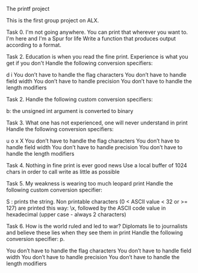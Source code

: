 The printf project

This is the first group project on ALX.

Task 0. I'm not going anywhere. You can print that wherever you want to. I'm here and I'm a Spur for life
Write a function that produces output according to a format.

Task 2. Education is when you read the fine print. Experience is what you get if you don't
Handle the following conversion specifiers:

d
i
You don’t have to handle the flag characters
You don’t have to handle field width
You don’t have to handle precision
You don’t have to handle the length modifiers

Task 2. Handle the following custom conversion specifiers:

b: the unsigned int argument is converted to binary

Task 3. What one has not experienced, one will never understand in print
Handle the following conversion specifiers:

u
o
x
X
You don’t have to handle the flag characters
You don’t have to handle field width
You don’t have to handle precision
You don’t have to handle the length modifiers

Task 4. Nothing in fine print is ever good news
Use a local buffer of 1024 chars in order to call write as little as possible

Task 5. My weakness is wearing too much leopard print
Handle the following custom conversion specifier:

S : prints the string.
Non printable characters (0 < ASCII value < 32 or >= 127) are printed this way: \x, followed by the ASCII code value in hexadecimal (upper case - always 2 characters)

Task 6. How is the world ruled and led to war? Diplomats lie to journalists and believe these lies when they see them in print
Handle the following conversion specifier: p.

You don’t have to handle the flag characters
You don’t have to handle field width
You don’t have to handle precision
You don’t have to handle the length modifiers

